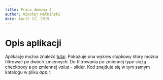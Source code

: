 ```yaml
---
title: Praca domowa 4
author: Mikołaj Małkiński
date: April 12, 2019
---
```

    
# Opis aplikacji

Aplikację można znaleźć [tutaj](https://malkinskim.shinyapps.io/makiskimikoaj/).
Pokazuje ona wykres słupkowy który można filtrować po dwóch zmiennych.
Do filtrowania po zmiennej *type* służą checkboxy a po zmiennej *value* - slider.
Kod znajduje się w tym samym katalogu w pliku *app.r*.
